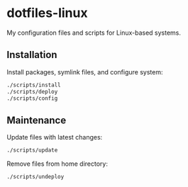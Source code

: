 # dotfiles-linux

My configuration files and scripts for Linux-based systems.

## Installation

Install packages, symlink files, and configure system:

```sh
./scripts/install
./scripts/deploy
./scripts/config
```

## Maintenance

Update files with latest changes:

```sh
./scripts/update
```

Remove files from home directory:

```sh
./scripts/undeploy
```
